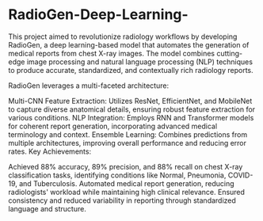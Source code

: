 # RadioGen-Deep-Learning-

This project aimed to revolutionize radiology workflows by developing RadioGen, a deep learning-based model that automates the generation of medical reports from chest X-ray images. The model combines cutting-edge image processing and natural language processing (NLP) techniques to produce accurate, standardized, and contextually rich radiology reports.

RadioGen leverages a multi-faceted architecture:

Multi-CNN Feature Extraction: Utilizes ResNet, EfficientNet, and MobileNet to capture diverse anatomical details, ensuring robust feature extraction for various conditions.
NLP Integration: Employs RNN and Transformer models for coherent report generation, incorporating advanced medical terminology and context.
Ensemble Learning: Combines predictions from multiple architectures, improving overall performance and reducing error rates.
Key Achievements:

Achieved 88% accuracy, 89% precision, and 88% recall on chest X-ray classification tasks, identifying conditions like Normal, Pneumonia, COVID-19, and Tuberculosis.
Automated medical report generation, reducing radiologists' workload while maintaining high clinical relevance.
Ensured consistency and reduced variability in reporting through standardized language and structure.
